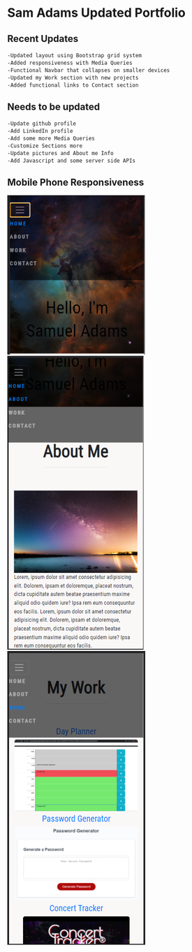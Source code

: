 # Sam Adams Updated Portfolio

## Recent Updates

```md
-Updated layout using Bootstrap grid system
-Added responsiveness with Media Queries
-Functional Navbar that collapses on smaller devices
-Updated my Work section with new projects
-Added functional links to Contact section
```

## Needs to be updated

```md
-Update github profile
-Add LinkedIn profile
-Add some more Media Queries
-Customize Sections more
-Update pictures and About me Info
-Add Javascript and some server side APIs
```

## Mobile Phone Responsiveness

![image](./assets/images/ex1.PNG)
![image](./assets/images/ex2.PNG)
![image](./assets/images/ex3.PNG)
